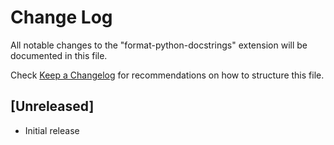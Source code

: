 # Change Log

All notable changes to the "format-python-docstrings" extension will be documented in this file.

Check [Keep a Changelog](http://keepachangelog.com/) for recommendations on how to structure this file.

## [Unreleased]

- Initial release